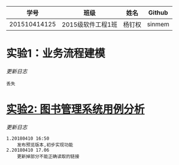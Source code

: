 
学号|班级|姓名|Github
|:-------:|:-------------:|:----------:|:-------:|
201510414125|2015级软件工程1班|杨钉权|sinmem
# 实验1：业务流程建模
*更新日志*
```
丢失
```
# [实验2: 图书管理系统用例分析](\test2\README.md)
*更新日志*
```
1.20180410 16:50
    发布预览版本,初步实现功能
2.20180410 17.06
    更新掉部分不能正确读取的链接
```